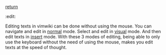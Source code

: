 [return](vimwiki)

:edit:

Editing texts in vimwiki can be done without using the mouse. You can navigate and edit in [normal](normalmode) mode. Select and edit in [visual](visual) mode. And then edit texts in [insert](insertmode) mode. With these 3 modes of editing, being able to only use the keyboard without the need of using the mouse, makes you edit texts at the speed of thought.

